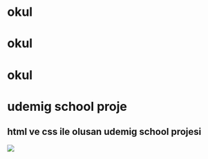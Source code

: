 # okul
# okul
# okul

<h1>udemig school proje</h1>

<h2>html ve css ile olusan udemig school projesi</h2>

![](udemig%20gif!!.gif)